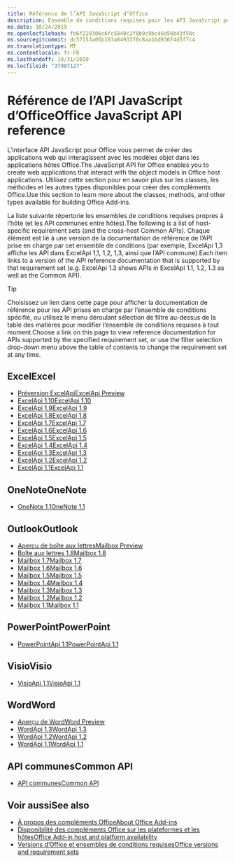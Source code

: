 ```yaml
---
title: Référence de l’API JavaScript d’Office
description: Ensemble de conditions requises pour les API JavaScript pour Office par hôte
ms.date: 10/24/2019
ms.openlocfilehash: fb6f228306c6fc5840c2f8b9c9bc46d56b43f50c
ms.sourcegitcommit: dc57153a05b103a8493370c8aa1bd936f4d5f7c4
ms.translationtype: MT
ms.contentlocale: fr-FR
ms.lasthandoff: 10/31/2019
ms.locfileid: "37907127"
---
```

# <a name="office-javascript-api-reference"></a><span data-ttu-id="80711-103">Référence de l’API JavaScript d’Office</span><span class="sxs-lookup"><span data-stu-id="80711-103">Office JavaScript API reference</span></span>

<span data-ttu-id="80711-104">L’interface API JavaScript pour Office vous permet de créer des applications web qui interagissent avec les modèles objet dans les applications hôtes Office.</span><span class="sxs-lookup"><span data-stu-id="80711-104">The JavaScript API for Office enables you to create web applications that interact with the object models in Office host applications.</span></span> <span data-ttu-id="80711-105">Utilisez cette section pour en savoir plus sur les classes, les méthodes et les autres types disponibles pour créer des compléments Office.</span><span class="sxs-lookup"><span data-stu-id="80711-105">Use this section to learn more about the classes, methods, and other types available for building Office Add-ins.</span></span>

<span data-ttu-id="80711-106">La liste suivante répertorie les ensembles de conditions requises propres à l’hôte (et les API communes entre hôtes).</span><span class="sxs-lookup"><span data-stu-id="80711-106">The following is a list of host-specific requirement sets (and the cross-host Common APIs).</span></span> <span data-ttu-id="80711-107">Chaque élément est lié à une version de la documentation de référence de l’API prise en charge par cet ensemble de conditions (par exemple, ExcelApi 1,3 affiche les API dans ExcelApi 1,1, 1,2, 1,3, ainsi que l’API commune).</span><span class="sxs-lookup"><span data-stu-id="80711-107">Each item links to a version of the API reference documentation that is supported by that requirement set (e.g. ExcelApi 1.3 shows APIs in ExcelApi 1.1, 1.2, 1.3 as well as the Common API).</span></span>

> [!TIP]
> <span data-ttu-id="80711-108">Choisissez un lien dans cette page pour afficher la documentation de référence pour les API prises en charge par l’ensemble de conditions spécifié, ou utilisez le menu déroulant sélection de filtre au-dessus de la table des matières pour modifier l’ensemble de conditions requises à tout moment.</span><span class="sxs-lookup"><span data-stu-id="80711-108">Choose a link on this page to view reference documentation for APIs supported by the specified requirement set, or use the filter selection drop-down menu above the table of contents to change the requirement set at any time.</span></span>

## <a name="excel"></a><span data-ttu-id="80711-109">Excel</span><span class="sxs-lookup"><span data-stu-id="80711-109">Excel</span></span>

- [<span data-ttu-id="80711-110">Préversion ExcelApi</span><span class="sxs-lookup"><span data-stu-id="80711-110">ExcelApi Preview</span></span>](/javascript/api/excel?view=excel-js-preview)
- [<span data-ttu-id="80711-111">ExcelApi 1.10</span><span class="sxs-lookup"><span data-stu-id="80711-111">ExcelApi 1.10</span></span>](/javascript/api/excel?view=excel-js-1.10)
- [<span data-ttu-id="80711-112">ExcelApi 1.9</span><span class="sxs-lookup"><span data-stu-id="80711-112">ExcelApi 1.9</span></span>](/javascript/api/excel?view=excel-js-1.9)
- [<span data-ttu-id="80711-113">ExcelApi 1.8</span><span class="sxs-lookup"><span data-stu-id="80711-113">ExcelApi 1.8</span></span>](/javascript/api/excel?view=excel-js-1.8)
- [<span data-ttu-id="80711-114">ExcelApi 1.7</span><span class="sxs-lookup"><span data-stu-id="80711-114">ExcelApi 1.7</span></span>](/javascript/api/excel?view=excel-js-1.7)
- [<span data-ttu-id="80711-115">ExcelApi 1.6</span><span class="sxs-lookup"><span data-stu-id="80711-115">ExcelApi 1.6</span></span>](/javascript/api/excel?view=excel-js-1.6)
- [<span data-ttu-id="80711-116">ExcelApi 1.5</span><span class="sxs-lookup"><span data-stu-id="80711-116">ExcelApi 1.5</span></span>](/javascript/api/excel?view=excel-js-1.5)
- [<span data-ttu-id="80711-117">ExcelApi 1.4</span><span class="sxs-lookup"><span data-stu-id="80711-117">ExcelApi 1.4</span></span>](/javascript/api/excel?view=excel-js-1.4)
- [<span data-ttu-id="80711-118">ExcelApi 1.3</span><span class="sxs-lookup"><span data-stu-id="80711-118">ExcelApi 1.3</span></span>](/javascript/api/excel?view=excel-js-1.3)
- [<span data-ttu-id="80711-119">ExcelApi 1.2</span><span class="sxs-lookup"><span data-stu-id="80711-119">ExcelApi 1.2</span></span>](/javascript/api/excel?view=excel-js-1.2)
- [<span data-ttu-id="80711-120">ExcelApi 1.1</span><span class="sxs-lookup"><span data-stu-id="80711-120">ExcelApi 1.1</span></span>](/javascript/api/excel?view=excel-js-1.1)

## <a name="onenote"></a><span data-ttu-id="80711-121">OneNote</span><span class="sxs-lookup"><span data-stu-id="80711-121">OneNote</span></span>

- [<span data-ttu-id="80711-122">OneNote 1,1</span><span class="sxs-lookup"><span data-stu-id="80711-122">OneNote 1.1</span></span>](/javascript/api/onenote?view=onenote-js-1.1)

## <a name="outlook"></a><span data-ttu-id="80711-123">Outlook</span><span class="sxs-lookup"><span data-stu-id="80711-123">Outlook</span></span>

- [<span data-ttu-id="80711-124">Aperçu de boîte aux lettres</span><span class="sxs-lookup"><span data-stu-id="80711-124">Mailbox Preview</span></span>](/javascript/api/outlook?view=outlook-js-preview)
- [<span data-ttu-id="80711-125">Boîte aux lettres 1,8</span><span class="sxs-lookup"><span data-stu-id="80711-125">Mailbox 1.8</span></span>](/javascript/api/outlook?view=outlook-js-1.8)
- [<span data-ttu-id="80711-126">Mailbox 1.7</span><span class="sxs-lookup"><span data-stu-id="80711-126">Mailbox 1.7</span></span>](/javascript/api/outlook?view=outlook-js-1.7)
- [<span data-ttu-id="80711-127">Mailbox 1.6</span><span class="sxs-lookup"><span data-stu-id="80711-127">Mailbox 1.6</span></span>](/javascript/api/outlook?view=outlook-js-1.6)
- [<span data-ttu-id="80711-128">Mailbox 1.5</span><span class="sxs-lookup"><span data-stu-id="80711-128">Mailbox 1.5</span></span>](/javascript/api/outlook?view=outlook-js-1.5)
- [<span data-ttu-id="80711-129">Mailbox 1.4</span><span class="sxs-lookup"><span data-stu-id="80711-129">Mailbox 1.4</span></span>](/javascript/api/outlook?view=outlook-js-1.4)
- [<span data-ttu-id="80711-130">Mailbox 1.3</span><span class="sxs-lookup"><span data-stu-id="80711-130">Mailbox 1.3</span></span>](/javascript/api/outlook?view=outlook-js-1.3)
- [<span data-ttu-id="80711-131">Mailbox 1.2</span><span class="sxs-lookup"><span data-stu-id="80711-131">Mailbox 1.2</span></span>](/javascript/api/outlook?view=outlook-js-1.2)
- [<span data-ttu-id="80711-132">Mailbox 1.1</span><span class="sxs-lookup"><span data-stu-id="80711-132">Mailbox 1.1</span></span>](/javascript/api/outlook?view=outlook-js-1.1)

## <a name="powerpoint"></a><span data-ttu-id="80711-133">PowerPoint</span><span class="sxs-lookup"><span data-stu-id="80711-133">PowerPoint</span></span>

- [<span data-ttu-id="80711-134">PowerPointApi 1.1</span><span class="sxs-lookup"><span data-stu-id="80711-134">PowerPointApi 1.1</span></span>](/javascript/api/powerpoint?view=powerpoint-js-1.1)

## <a name="visio"></a><span data-ttu-id="80711-135">Visio</span><span class="sxs-lookup"><span data-stu-id="80711-135">Visio</span></span>

- [<span data-ttu-id="80711-136">VisioApi 1,1</span><span class="sxs-lookup"><span data-stu-id="80711-136">VisioApi 1.1</span></span>](/javascript/api/visio?view=visio-js-1.1)

## <a name="word"></a><span data-ttu-id="80711-137">Word</span><span class="sxs-lookup"><span data-stu-id="80711-137">Word</span></span>

- [<span data-ttu-id="80711-138">Aperçu de Word</span><span class="sxs-lookup"><span data-stu-id="80711-138">Word Preview</span></span>](/javascript/api/word?view=word-js-preview)
- [<span data-ttu-id="80711-139">WordApi 1.3</span><span class="sxs-lookup"><span data-stu-id="80711-139">WordApi 1.3</span></span>](/javascript/api/word?view=word-js-1.3)
- [<span data-ttu-id="80711-140">WordApi 1.2</span><span class="sxs-lookup"><span data-stu-id="80711-140">WordApi 1.2</span></span>](/javascript/api/word?view=word-js-1.2)
- [<span data-ttu-id="80711-141">WordApi 1.1</span><span class="sxs-lookup"><span data-stu-id="80711-141">WordApi 1.1</span></span>](/javascript/api/word?view=word-js-1.1)

## <a name="common-api"></a><span data-ttu-id="80711-142">API communes</span><span class="sxs-lookup"><span data-stu-id="80711-142">Common API</span></span>

- [<span data-ttu-id="80711-143">API communes</span><span class="sxs-lookup"><span data-stu-id="80711-143">Common API</span></span>](/javascript/api/office?view=common-js)

## <a name="see-also"></a><span data-ttu-id="80711-144">Voir aussi</span><span class="sxs-lookup"><span data-stu-id="80711-144">See also</span></span>

- [<span data-ttu-id="80711-145">À propos des compléments Office</span><span class="sxs-lookup"><span data-stu-id="80711-145">About Office Add-ins</span></span>](/office/dev/add-ins/overview)
- [<span data-ttu-id="80711-146">Disponibilité des compléments Office sur les plateformes et les hôtes</span><span class="sxs-lookup"><span data-stu-id="80711-146">Office Add-in host and platform availability</span></span>](/office/dev/add-ins/overview/office-add-in-availability)
- [<span data-ttu-id="80711-147">Versions d’Office et ensembles de conditions requises</span><span class="sxs-lookup"><span data-stu-id="80711-147">Office versions and requirement sets</span></span>](/office/dev/add-ins/develop/office-versions-and-requirement-sets)
